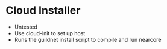 # Cloud Installer

- Untested
- Use cloud-init to set up host
- Runs the guildnet install script to compile and run nearcore
